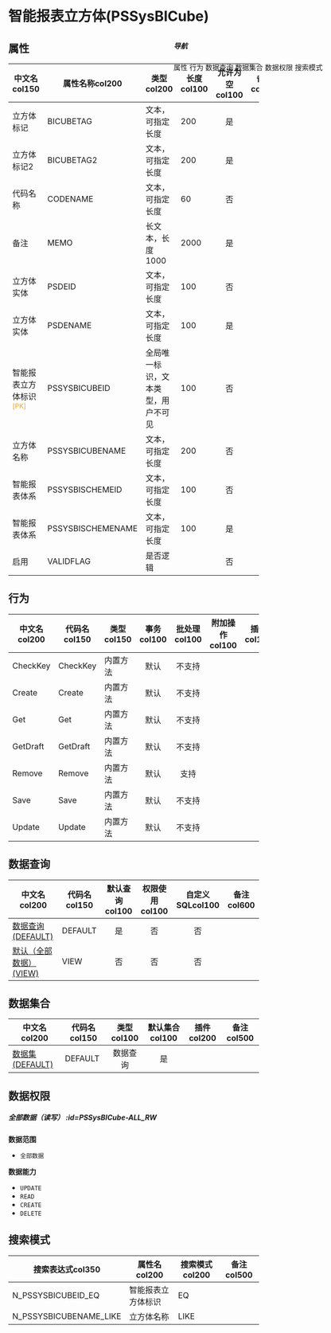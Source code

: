 # 智能报表立方体(PSSysBICube)  <!-- {docsify-ignore-all} -->


## 属性
|    中文名col150 | 属性名称col200           | 类型col200     | 长度col100    |允许为空col100    |  备注col500  |
| --------   |------------| -----  | -----  | :----: | -------- |
|立方体标记|BICUBETAG|文本，可指定长度|200|是||
|立方体标记2|BICUBETAG2|文本，可指定长度|200|是||
|代码名称|CODENAME|文本，可指定长度|60|否||
|备注|MEMO|长文本，长度1000|2000|是||
|立方体实体|PSDEID|文本，可指定长度|100|否||
|立方体实体|PSDENAME|文本，可指定长度|100|是||
|智能报表立方体标识<sup class="footnote-symbol"><font color=orange>[PK]</font></sup>|PSSYSBICUBEID|全局唯一标识，文本类型，用户不可见|100|否||
|立方体名称|PSSYSBICUBENAME|文本，可指定长度|200|否||
|智能报表体系|PSSYSBISCHEMEID|文本，可指定长度|100|否||
|智能报表体系|PSSYSBISCHEMENAME|文本，可指定长度|100|是||
|启用|VALIDFLAG|是否逻辑||否||


## 行为
| 中文名col200    | 代码名col150    | 类型col150    | 事务col100   | 批处理col100   | 附加操作col100  | 插件col150    |  备注col300  |
| -------- |---------- |----------- |:----:|:----:|---------| ----- | ----- |
|CheckKey|CheckKey|内置方法|默认|不支持||||
|Create|Create|内置方法|默认|不支持||||
|Get|Get|内置方法|默认|不支持||||
|GetDraft|GetDraft|内置方法|默认|不支持||||
|Remove|Remove|内置方法|默认|支持||||
|Save|Save|内置方法|默认|不支持||||
|Update|Update|内置方法|默认|不支持||||

## 数据查询
| 中文名col200    | 代码名col150    | 默认查询col100 | 权限使用col100 | 自定义SQLcol100 |  备注col600|
| --------  | --------   | :----:  |:----:  | :----:  |----- |
|[数据查询(DEFAULT)](module/extension/PSSysBICube/query/Default)|DEFAULT|是|否 |否 ||
|[默认（全部数据）(VIEW)](module/extension/PSSysBICube/query/View)|VIEW|否|否 |否 ||

## 数据集合
| 中文名col200  | 代码名col150  | 类型col100 | 默认集合col100 |   插件col200|   备注col500|
| --------  | --------   | :----:   | :----:   | ----- |----- |
|[数据集(DEFAULT)](module/extension/PSSysBICube/dataset/Default)|DEFAULT|数据查询|是|||

## 数据权限

##### 全部数据（读写） :id=PSSysBICube-ALL_RW

<p class="panel-title"><b>数据范围</b></p>

* `全部数据`

<p class="panel-title"><b>数据能力</b></p>

* `UPDATE`
* `READ`
* `CREATE`
* `DELETE`




## 搜索模式
|   搜索表达式col350   |    属性名col200    |    搜索模式col200        |备注col500  |
| -------- |------------|------------|------|
|N_PSSYSBICUBEID_EQ|智能报表立方体标识|EQ||
|N_PSSYSBICUBENAME_LIKE|立方体名称|LIKE||

<div style="display: block; overflow: hidden; position: fixed; top: 140px; right: 100px;">

##### 导航
<el-anchor >
<el-anchor-link :href="`#/module/extension/PSSysBICube?id=属性`">
  属性
</el-anchor-link>
<el-anchor-link :href="`#/module/extension/PSSysBICube?id=行为`">
  行为
</el-anchor-link>
<el-anchor-link :href="`#/module/extension/PSSysBICube?id=数据查询`">
  数据查询
</el-anchor-link>
<el-anchor-link :href="`#/module/extension/PSSysBICube?id=数据集合`">
  数据集合
</el-anchor-link>
<el-anchor-link :href="`#/module/extension/PSSysBICube?id=数据权限`">
  数据权限
</el-anchor-link>
<el-anchor-link :href="`#/module/extension/PSSysBICube?id=搜索模式`">
  搜索模式
</el-anchor-link>
</el-anchor>
</div>

<script>
 const { createApp } = Vue
  createApp({
    data() {
      return {



      }
    },
    methods: {
    }
  }).use(ElementPlus).mount('#app')
</script>